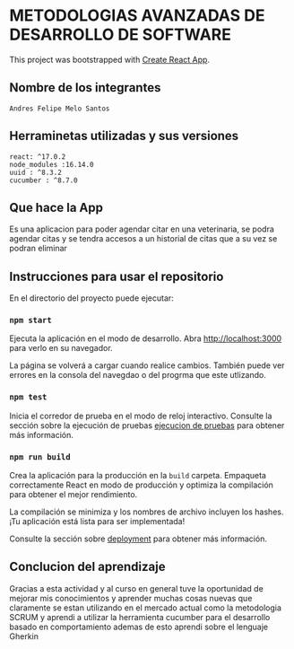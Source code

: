 # METODOLOGIAS AVANZADAS DE DESARROLLO DE SOFTWARE

This project was bootstrapped with [Create React App](https://github.com/facebook/create-react-app).


## Nombre de los integrantes
    Andres Felipe Melo Santos

## Herraminetas utilizadas y sus versiones 

    react: ^17.0.2
    node_modules :16.14.0
    uuid : ^8.3.2
    cucumber : ^8.7.0

## Que hace la App

Es una aplicacion para poder agendar citar en una veterinaria, se podra agendar citas 
y se tendra accesos a un historial de citas que a su vez se podran eliminar

## Instrucciones para usar el repositorio

En el directorio del proyecto puede ejecutar:

### `npm start`

Ejecuta la aplicación en el modo de desarrollo.
Abra [http://localhost:3000](http://localhost:3000) para verlo en su navegador.

La página se volverá a cargar cuando realice cambios.
También puede ver errores en la consola del navegdao o del progrma que este utlizando.

### `npm test`

Inicia el corredor de prueba en el modo de reloj interactivo.
Consulte la sección sobre la ejecución de pruebas [ejecucion de pruebas](https://facebook.github.io/create-react-app/docs/running-tests) para obtener más información.


### `npm run build`

Crea la aplicación para la producción en la `build` carpeta.
Empaqueta correctamente React en modo de producción y optimiza la compilación para obtener el mejor rendimiento.

La compilación se minimiza y los nombres de archivo incluyen los hashes.
¡Tu aplicación está lista para ser implementada!

Consulte la sección sobre [deployment](https://facebook.github.io/create-react-app/docs/deployment) para obtener más información.

## Conclucion del aprendizaje 

Gracias a esta actividad y al curso en general tuve la oportunidad de mejorar mis conocimientos y aprender muchas cosas nuevas que claramente se estan utilizando en el mercado actual como la metodologia SCRUM y aprendi a utilizar la herramienta cucumber para el desarrollo basado en comportamiento ademas de esto aprendi sobre el lenguaje Gherkin